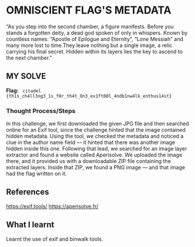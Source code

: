 # OMNISCIENT FLAG'S METADATA

“As you step into the second chamber, a figure manifests. Before you stands a forgotten deity, a dead god spoken of only in 
whispers. Known by countless names: “Apostle of Epilogue and Eternity”, “Lone Messiah” and many more lost to time.They leave nothing 
but a single image, a relic carrying his final secret. Hidden within its layers lies the key to ascend to the next chamber.” 

## MY SOLVE
**Flag:** ` citadel {th1s_ch4ll3ng3_1s_f0r_th4t_On3_ex1ft00l_4ndb1nw4lk_enthus14st}`

### Thought Process/Steps
In this challenge, we first downloaded the given JPG file and then searched online for an Exif tool, since the challenge hinted that 
the image contained hidden metadata. Using the tool, we checked the metadata and noticed a clue in the author name field — it 
hinted that there was another image hidden inside this one. Following that lead, we searched for an image layer extractor and found 
a website called Aperisolve. We uploaded the image there, and it provided us with a downloadable ZIP file containing the extracted 
layers. Inside that ZIP, we found a PNG image — and that image had the flag written on it.


## References 
https://exif.tools/
https://aperisolve.fr/

## What I learnt 
Learnt the use of exif and binwalk tools.
